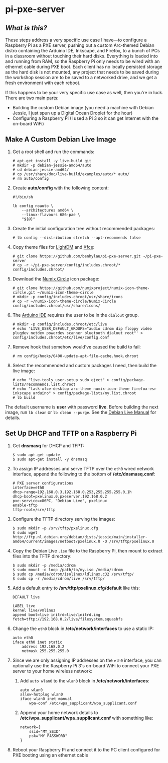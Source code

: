 # pi-pxe-server

## _What is this?_

These steps address a very specific use case I have—to configure a Raspberry Pi as a PXE server, pushing out a custom Arc-themed Debian distro containing the Arduino IDE, Inkscape, and Firefox, to a bunch of PCs in a classroom without touching their hard disks. Everything is loaded into and running from RAM, so the Raspberry Pi only needs to be wired with an ethernet cable during PXE boot. Each client has no locally persisted storage as the hard disk is not mounted, any project that needs to be saved during the workshop session are to be saved to a networked drive, and we get a fresh environment with each reboot.

If this happens to be your very specific use case as well, then you're in luck. There are two main parts:

* Building the custom Debian image (you need a machine with Debian Jessie, I just spun up a Digital Ocean Droplet for the hour)
* Configuring a Raspberry Pi (I used a Pi 3 so it can get Internet with the on-board WiFi)

## Make A Custom Debian Live Image

1. Get a root shell and run the commands:

    ```
    # apt-get install -y live-build git
    # mkdir -p debian-jessie-amd64/auto
    # cd debian-jessie-amd64/
    # cp /usr/share/doc/live-build/examples/auto/* auto/
    # rm auto/config
    ```

1. Create **auto/config** with the following content:

    ```
    #!/bin/sh

    lb config noauto \
    	--architectures amd64 \
    	--linux-flavours 686-pae \
    	"${@}"
    ```

1. Create the initial configuration tree without recommended packages:

    ```
    # lb config --distribution stretch --apt-recommends false
    ```

1. Copy theme files for [LightDM](https://wiki.debian.org/LightDM) and [Xfce](https://wiki.debian.org/Xfce):

    ```
    # git clone https://github.com/benhylau/pi-pxe-server.git ~/pi-pxe-server
    # cp -r ~/pi-pxe-server/config/includes.chroot/* config/includes.chroot/
    ```

1. Download the [Numix Circle](https://github.com/numixproject/numix-icon-theme-circle) icon package:

    ```
    # git clone https://github.com/numixproject/numix-icon-theme-circle.git ~/numix-icon-theme-circle
    # mkdir -p config/includes.chroot/usr/share/icons
    # cp -r ~/numix-icon-theme-circle/Numix-Circle config/includes.chroot/usr/share/icons/
    ```

1. The [Arduino IDE](http://playground.arduino.cc/Linux/Debian) requires the user to be in the `dialout` group.

    ```
    # mkdir -p config/includes.chroot/etc/live
    # echo 'LIVE_USER_DEFAULT_GROUPS="audio cdrom dip floppy video plugdev netdev powerdev scanner bluetooth dialout root"' > config/includes.chroot/etc/live/config.conf
    ```

1. Remove hook that somehow would've caused the build to fail:

    ```
    # rm config/hooks/0400-update-apt-file-cache.hook.chroot
    ```

1. Select the recommended and custom packages I need, then build the live image:

    ```
    # echo "live-tools user-setup sudo eject" > config/package-lists/recommends.list.chroot
    # echo "task-xfce-desktop arc-theme numix-icon-theme firefox-esr inkscape arduino" > config/package-lists/my.list.chroot
    # lb build
    ```

The default username is **user** with password **live**. Before building the next image, run `lb clean` or `lb clean --purge`. See the [Debian Live Manual](https://debian-live.alioth.debian.org/live-manual/stable/manual/html/live-manual.en.html) for details.

## Set Up DHCP and TFTP on a Raspberry Pi

1. Get **dnsmasq** for DHCP and TFPT:

    ```
    $ sudo apt-get update
    $ sudo apt-get install -y dnsmasq
    ```

1. To assign IP addresses and serve TFTP over the `eth0` wired network interface, append the following to the bottom of **/etc/dnsmasq.conf**:

    ```
    # PXE server configurations
    interface=eth0
    dhcp-range=192.168.0.3,192.168.0.253,255.255.255.0,1h
    dhcp-boot=pxelinux.0,pxeserver,192.168.0.2
    pxe-service=x86PC, "Debian Live", pxelinux
    enable-tftp
    tftp-root=/srv/tftp
    ```

1. Configure the TFTP directory serving the images:

    ```
    $ sudo mkdir -p /srv/tftp/pxelinux.cfg
    $ sudo wget http://ftp.nl.debian.org/debian/dists/jessie/main/installer-amd64/current/images/netboot/pxelinux.0 -O /srv/tftp/pxelinux.0
    ```

1. Copy the Debian Live `.iso` file to the Raspberry Pi, then mount to extract files into the TFTP directory:

    ```
    $ sudo mkdir -p /media/cdrom
    $ sudo mount -o loop /path/to/my.iso /media/cdrom
    $ sudo cp /media/cdrom/isolinux/ldlinux.c32 /srv/tftp/
    $ sudo cp -r /media/cdrom/live /srv/tftp/
    ```

1. Add a default entry to **/srv/tftp/pxelinux.cfg/default** like this:

    ```
    DEFAULT live

    LABEL live
    kernel live/vmlinuz
    append boot=live initrd=live/initrd.img fetch=tftp://192.168.0.2/live/filesystem.squashfs
    ```

1. Change the `eth0` block in **/etc/network/interfaces** to use a static IP:

    ```
    auto eth0
    iface eth0 inet static
        address 192.168.0.2
        netmask 255.255.255.0
    ```

1. Since we are only assigning IP addresses on the `eth0` interface, you can optionally use the Raspberry Pi 3's on-board WiFi to connect your PXE server to your home wireless network:

    1. Add `auto wlan0` to the `wlan0` block in **/etc/network/interfaces**:

        ```
        auto wlan0
        allow-hotplug wlan0
        iface wlan0 inet manual
            wpa-conf /etc/wpa_supplicant/wpa_supplicant.conf
        ```

    1. Append your home network details to **/etc/wpa_supplicant/wpa_supplicant.conf** with something like:

        ```
        network={
            ssid="MY_SSID"
            psk="MY_PASSWORD"
        }
        ```

1. Reboot your Raspberry Pi and connect it to the PC client configured for PXE booting using an ethernet cable

